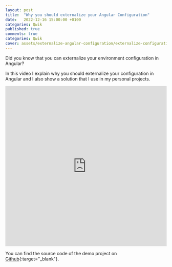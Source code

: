 ```yaml
---
layout: post
title:  "Why you should externalize your Angular Configuration"
date:   2022-12-16 15:00:00 +0100
categories: Qwik
published: true
comments: true
categories: Qwik
cover: assets/externalize-angular-configuration/externalize-configuration-angular-cover.png
---
```


Did you know that you can externalize your environment configuration in Angular? 

In this video I explain why you should externalize your configuration in Angular and I also show a solution that I use in my personal projects.

<iframe width="100%" height="500" src="https://www.youtube.com/embed/4QfhEXN1Qms" title="Tutorial: Running Qwik in a Docker container" frameborder="0" allow="accelerometer; autoplay; clipboard-write; encrypted-media; gyroscope; picture-in-picture" allowfullscreen></iframe>

You can find the source code of the demo project on [Github](https://github.com/bryanhannes/external-angular-config){:target="_blank"}.
